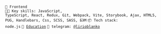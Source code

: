 <code>👷 Frontend</code><br>
<code>🧑‍💻 Key skills: JavaScript, TypeScript, React, Redux, Git, Webpack, Vite, Storybook, Ajax, HTML5, PUG, Handlebars, Css, SCSS, SASS, БЭМ</code>
<code>📦 Tech stack: node.js</code>
<code>🧻 [Education](EDUCATION.md)</code>
<code>💬 telegram: [@lirioblanko](https://telegram.me/lirioblanko)</code>
